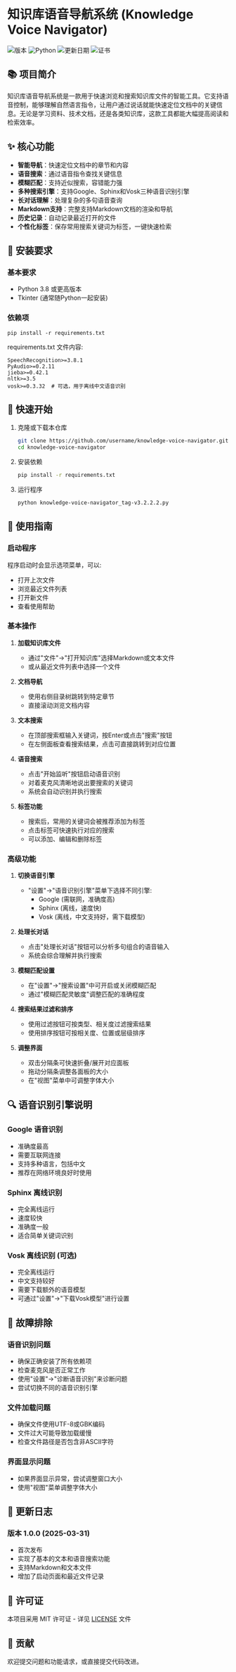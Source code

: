 # 知识库语音导航系统 (Knowledge Voice Navigator)

![版本](https://img.shields.io/badge/版本-1.0.0-blue)
![Python](https://img.shields.io/badge/Python-3.8%2B-brightgreen)
![更新日期](https://img.shields.io/badge/更新日期-2025--03--31-orange)
![证书](https://img.shields.io/badge/证书-MIT-green)

## 📚 项目简介

知识库语音导航系统是一款用于快速浏览和搜索知识库文件的智能工具。它支持语音控制，能够理解自然语言指令，让用户通过说话就能快速定位文档中的关键信息。无论是学习资料、技术文档，还是各类知识库，这款工具都能大幅提高阅读和检索效率。

## ✨ 核心功能

- **智能导航**：快速定位文档中的章节和内容
- **语音搜索**：通过语音指令查找关键信息
- **模糊匹配**：支持近似搜索，容错能力强
- **多种搜索引擎**：支持Google、Sphinx和Vosk三种语音识别引擎
- **长对话理解**：处理复杂的多句语音查询
- **Markdown支持**：完整支持Markdown文档的渲染和导航
- **历史记录**：自动记录最近打开的文件
- **个性化标签**：保存常用搜索关键词为标签，一键快速检索

## 🔧 安装要求

### 基本要求
- Python 3.8 或更高版本
- Tkinter (通常随Python一起安装)

### 依赖项
```
pip install -r requirements.txt
```

requirements.txt 文件内容:
```
SpeechRecognition>=3.8.1
PyAudio>=0.2.11
jieba>=0.42.1
nltk>=3.5
vosk>=0.3.32  # 可选，用于离线中文语音识别
```

## 🚀 快速开始

1. 克隆或下载本仓库
   ```bash
   git clone https://github.com/username/knowledge-voice-navigator.git
   cd knowledge-voice-navigator
   ```

2. 安装依赖
   ```bash
   pip install -r requirements.txt
   ```

3. 运行程序
   ```bash
   python knowledge-voice-navigator_tag-v3.2.2.2.py
   ```

## 📖 使用指南

### 启动程序

程序启动时会显示选项菜单，可以:
- 打开上次文件
- 浏览最近文件列表
- 打开新文件
- 查看使用帮助

### 基本操作

1. **加载知识库文件**
   - 通过"文件"→"打开知识库"选择Markdown或文本文件
   - 或从最近文件列表中选择一个文件

2. **文档导航**
   - 使用右侧目录树跳转到特定章节
   - 直接滚动浏览文档内容

3. **文本搜索**
   - 在顶部搜索框输入关键词，按Enter或点击"搜索"按钮
   - 在左侧面板查看搜索结果，点击可直接跳转到对应位置

4. **语音搜索**
   - 点击"开始监听"按钮启动语音识别
   - 对着麦克风清晰地说出要搜索的关键词
   - 系统会自动识别并执行搜索
   
5. **标签功能**
   - 搜索后，常用的关键词会被推荐添加为标签
   - 点击标签可快速执行对应的搜索
   - 可以添加、编辑和删除标签

### 高级功能

1. **切换语音引擎**
   - "设置"→"语音识别引擎"菜单下选择不同引擎:
     - Google (需联网，准确度高)
     - Sphinx (离线，速度快)
     - Vosk (离线，中文支持好，需下载模型)

2. **处理长对话**
   - 点击"处理长对话"按钮可以分析多句组合的语音输入
   - 系统会综合理解并执行搜索

3. **模糊匹配设置**
   - 在"设置"→"搜索设置"中可开启或关闭模糊匹配
   - 通过"模糊匹配灵敏度"调整匹配的准确程度

4. **搜索结果过滤和排序**
   - 使用过滤按钮可按类型、相关度过滤搜索结果
   - 使用排序按钮可按相关度、位置或层级排序

5. **调整界面**
   - 双击分隔条可快速折叠/展开对应面板
   - 拖动分隔条调整各面板的大小
   - 在"视图"菜单中可调整字体大小

## 🔍 语音识别引擎说明

### Google 语音识别
- 准确度最高
- 需要互联网连接
- 支持多种语言，包括中文
- 推荐在网络环境良好时使用

### Sphinx 离线识别
- 完全离线运行
- 速度较快
- 准确度一般
- 适合简单关键词识别

### Vosk 离线识别 (可选)
- 完全离线运行
- 中文支持较好
- 需要下载额外的语音模型
- 可通过"设置"→"下载Vosk模型"进行设置

## 🐛 故障排除

### 语音识别问题
- 确保正确安装了所有依赖项
- 检查麦克风是否正常工作
- 使用"设置"→"诊断语音识别"来诊断问题
- 尝试切换不同的语音识别引擎

### 文件加载问题
- 确保文件使用UTF-8或GBK编码
- 文件过大可能导致加载缓慢
- 检查文件路径是否包含非ASCII字符

### 界面显示问题
- 如果界面显示异常，尝试调整窗口大小
- 使用"视图"菜单调整字体大小

## 🔄 更新日志

### 版本 1.0.0 (2025-03-31)
- 首次发布
- 实现了基本的文本和语音搜索功能
- 支持Markdown和文本文件
- 增加了启动页面和最近文件记录

## 📝 许可证

本项目采用 MIT 许可证 - 详见 [LICENSE](LICENSE) 文件

## 👥 贡献

欢迎提交问题和功能请求，或直接提交代码改进。
